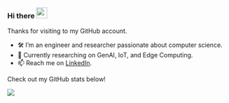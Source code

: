 ### Hi there <img src="https://media.giphy.com/media/hvRJCLFzcasrR4ia7z/giphy.gif" width="25px"> 
Thanks for visiting to my GitHub account.

- 🛠️ I’m an engineer and researcher passionate about computer science.
- 🔬 Currently researching on GenAI, IoT, and Edge Computing.
- 📫 Reach me on [LinkedIn](https://linkedin.com/in/binodmx).

Check out my GitHub stats below!
<!-- ## 📊 GitHub Stats: -->
![](https://github-readme-stats.vercel.app/api?username=binodmx&theme=dark&hide_border=false&include_all_commits=true&count_private=true)<br/>
<!-- ![](https://github-readme-streak-stats.herokuapp.com/?user=binodmx&theme=dark&hide_border=false)<br/> -->
